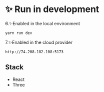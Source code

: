 # ✨ Run in development

6.✨Enabled in the local environment
```
yarn run dev
```
7.✨Enabled in the cloud provider
```
http://74.208.182.108:5173
```

## Stack
* React
* Three
